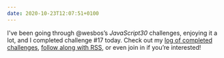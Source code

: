 ```yaml
---
date: 2020-10-23T12:07:51+0100
---
```


I've been going through @wesbos’s *JavaScript30* challenges, enjoying it a lot, and I completed challenge #17 today. Check out my [log of completed challenges](https://js30.chrisburnell.com), [follow along with RSS](https://js30.chrisburnell.com/feed.xml), or even join in if you’re interested!
